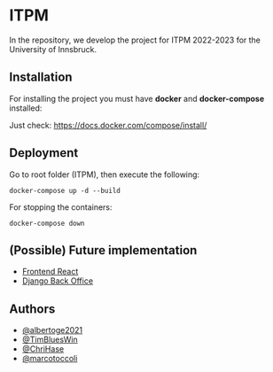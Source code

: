 
# ITPM

In the repository, we develop the project for ITPM 2022-2023 for the University of Innsbruck.
## Installation

For installing the project you must have **docker** and **docker-compose** installed:

Just check: https://docs.docker.com/compose/install/
    
## Deployment

Go to root folder (ITPM), then execute the following:

```
docker-compose up -d --build
```

For stopping the containers:
```
docker-compose down
```

## (Possible) Future implementation

 - [Frontend React](https://github.com/coreui/coreui-free-react-admin-template)
 - [Django Back Office](https://github.com/MaferMazu/django-backoffice)


## Authors

- [@albertoge2021](https://www.github.com/albertoge2021)
- [@TimBluesWin](https://github.com/TimBluesWin)
- [@ChriHase](https://github.com/ChriHase)
- [@marcotoccoli](https://github.com/marcotoccoli)

